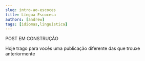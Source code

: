 ```yaml
---
slug: intro-ao-escoces
title: Língua Escocesa
authors: [andrew]
tags: [idiomas,linguística]
---
```


POST EM CONSTRUÇÃO

Hoje trago para vocês uma publicação diferente das que trouxe anteriormente
